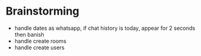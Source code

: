 # Brainstorming
- handle dates as whatsapp, if chat history is today, appear for 2 seconds then banish
- handle create rooms
- handle create users
